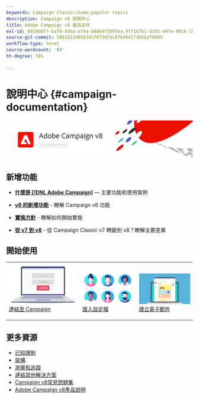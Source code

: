 ```yaml
---
keywords: Campaign Classic;home;popular topics
description: Campaign v8 說明中心
title: Adobe Campaign v8 產品文件
exl-id: 6010b0f7-baf0-43ba-af9a-b8864f3897ea,9ff16fb1-d3d3-44fe-9016-15abffdbc74e
source-git-commit: 58632224858391f673dfdc87b49417d65b2f9b09
workflow-type: tm+mt
source-wordcount: '93'
ht-degree: 76%

---
```


# 說明中心 {#campaign-documentation}

![](assets/banner-documentationv8.png)

## 新增功能

* **[什麼是 [!DNL Adobe Campaign]](start/get-started.md)**  — 主要功能和使用案例

* **[v8 的新增功能](start/whats-new.md)** - 瞭解 Campaign v8 功能

* **[實施方針](start/implement.md)**  - 瞭解如何開始實施

* **[從 v7 到 v8](start/capability-matrix.md)** - 從 Campaign Classic v7 轉變到 v8？瞭解主要差異

## 開始使用

<table>
<tr>
  <td valign="bottom">
    <a href="start/connect.md">
      <img alt="CONNECT" src="start/assets/do-not-localize/login.jpeg"/>
    </a>
    <div>
    <a href="start/connect.md">連結至 Campaign</a>
    </div>
    <br>
  </td>

<td valign="bottom">
      <a href="start/import.md">
       <img alt="匯入" src="start/assets/do-not-localize/profiles.jpeg" />
       </a>
    <div><a href="start/import.md">匯入設定檔</a>
    </div>
    <br>
  </td>
  <td valign="bottom">
    <a href="start/create-message.md">
      <img alt="電子郵件" src="start/assets/do-not-localize/email-design.jpeg" />
    </a>
    <div>
    <a href="start/create-message.md">建立電子郵件</a>
    </div>
    <br>
  </td>
</tr>
</table>

## 更多資源

* [已知限制](start/known-limitations.md)
* [架構](dev/architecture.md)
* [測量和追蹤](start/reporting.md)
* [連結其他解決方案](connect/integration.md)
* [Campaign v8常見問題集](start/campaign-faq.md)
* [Adobe Campaign v8產品說明](https://helpx.adobe.com/legal/product-descriptions/adobe-campaign-managed-cloud-services.html)
